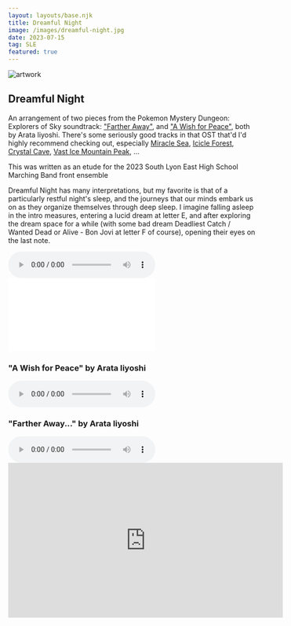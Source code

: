 ```yaml
---
layout: layouts/base.njk
title: Dreamful Night
image: /images/dreamful-night.jpg
date: 2023-07-15
tag: SLE
featured: true
---
```


![artwork](/images/dreamful-night.jpg)

## Dreamful Night

An arrangement of two pieces from the Pokemon Mystery Dungeon: Explorers of Sky soundtrack: ["Farther Away"](https://www.youtube.com/watch?v=T6Fhj298HFs&t=20885s), and ["A Wish for Peace"](https://www.youtube.com/watch?v=T6Fhj298HFs&t=20885s), both by Arata Iiyoshi. There's some seriously good tracks in that OST that'd I'd highly recommend checking out, especially [Miracle Sea](https://www.youtube.com/watch?v=T6Fhj298HFs&t=20885s), [Icicle Forest](https://www.youtube.com/watch?v=T6Fhj298HFs&t=20885s), [Crystal Cave](https://www.youtube.com/watch?v=T6Fhj298HFs&t=20885s), [Vast Ice Mountain Peak](https://www.youtube.com/watch?v=T6Fhj298HFs&t=20885s), ...

This was written as an etude for the 2023 South Lyon East High School Marching Band front ensemble

Dreamful Night has many interpretations, but my favorite is that of a particularly restful night's sleep, and the journeys that our minds embark us on as they organize themselves through deep sleep. I imagine falling asleep in the intro measures, entering a lucid dream at letter E, and after exploring the dream space for a while (with some bad dream Deadliest Catch / Wanted Dead or Alive - Bon Jovi at letter F of course), opening their eyes on the last note.

<audio controls>
  <source src="/audios/dreamful-night.mp3" type="audio/mpeg">
  Your browser does not support the audio element.
</audio>

<embed class="score" src="/scores/dreamful-night/dreamful-night.pdf" type="application/pdf">

### "A Wish for Peace" by Arata Iiyoshi
<audio controls>
  <source src="/scores/dreamful-night/source-music/A Wish for Peace.mp3" type="audio/mpeg">
  Your browser does not support the audio element.
</audio>

### "Farther Away..." by Arata Iiyoshi
<audio controls>
  <source src="/scores/dreamful-night/source-music/Farther Away....mp3" type="audio/mpeg">
  Your browser does not support the audio element.
</audio>

<iframe width="560" height="315" src="https://www.youtube.com/embed/SRvCvsRp5ho?si=9c3wJDz1drtOI47a" title="YouTube video player" frameborder="0" allow="accelerometer; autoplay; clipboard-write; encrypted-media; gyroscope; picture-in-picture; web-share" referrerpolicy="strict-origin-when-cross-origin" allowfullscreen></iframe>